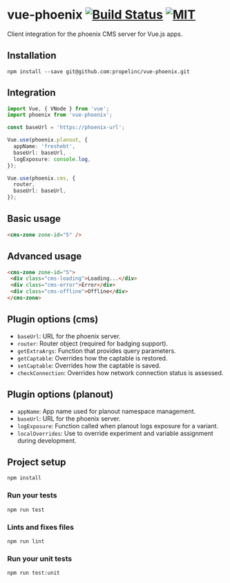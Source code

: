 # vue-phoenix [![Build Status](https://travis-ci.org/propelinc/vue-phoenix.svg?branch=master)](https://travis-ci.org/propelinc/vue-phoenix) [![MIT](https://img.shields.io/badge/License-MIT%20License-blue.svg)](https://raw.githubusercontent.com/propelinc/vue-phoenix/master/LICENSE)

Client integration for the phoenix CMS server for Vue.js apps.

## Installation

```
npm install --save git@github.com:propelinc/vue-phoenix.git
```

## Integration

```typescript
import Vue, { VNode } from 'vue';
import phoenix from 'vue-phoenix';

const baseUrl = 'https://phoenix-url';

Vue.use(phoenix.planout, {
  appName: 'freshebt',
  baseUrl: baseUrl,
  logExposure: console.log,
});

Vue.use(phoenix.cms, {
  router,
  baseUrl: baseUrl,
});
```

## Basic usage

```html
<cms-zone zone-id="5" />
```

## Advanced usage

```html
<cms-zone zone-id="5">
 <div class="cms-loading">Loading...</div>
 <div class="cms-error">Error</div>
 <div class="cms-offline">Offline</div>
</cms-zone>
```


## Plugin options (cms)

* `baseUrl`: URL for the phoenix server.
* `router`: Router object (required for badging support).
* `getExtraArgs`: Function that provides query parameters.
* `getCaptable`: Overrides how the captable is restored.
* `setCaptable`: Overrides how the captable is saved.
* `checkConnection`: Overrides how network connection status is assessed.


## Plugin options (planout)

* `appName`: App name used for planout namespace management.
* `baseUrl`: URL for the phoenix server.
* `logExposure`: Function called when planout logs exposure for a variant.
* `localOverrides`: Use to override experiment and variable assignment during development.


## Project setup
```
npm install
```

### Run your tests
```
npm run test
```

### Lints and fixes files
```
npm run lint
```

### Run your unit tests
```
npm run test:unit
```
